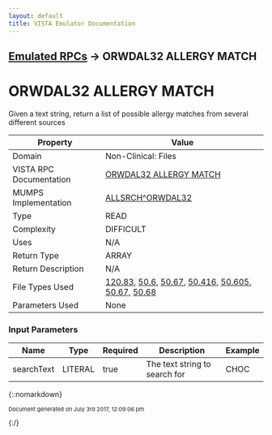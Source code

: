 ```yaml
---
layout: default
title: VISTA Emulator Documentation
---
```


## [Emulated RPCs](TableOfContents) &#8594; ORWDAL32 ALLERGY MATCH
# ORWDAL32 ALLERGY MATCH

Given a text string, return a list of possible allergy matches from several different sources

Property | Value
--- | ---
Domain | Non-Clinical: Files
VISTA RPC Documentation | [ORWDAL32 ALLERGY MATCH](../VISTARPC/ORWDAL32_ALLERGY_MATCH)
MUMPS Implementation | [ALLSRCH^ORWDAL32](http://code.osehra.org/dox/Routine_ORWDAL32_source.html)
Type | READ
Complexity | DIFFICULT
Uses | N/A
Return Type | ARRAY
Return Description | N/A
File Types Used | [120.83](../VDM/Sign_symptoms-120_83), [50.6](../VDM/VA_Generic-50_6), [50.67](../VDM/Ndc_upn-50_67), [50.416](../VDM/Drug_Ingredients-50_416), [50.605](../VDM/VA_Drug_Class-50_605), [50.67](../VDM/Ndc_upn-50_67), [50.68](../VDM/VA_Product-50_68)
Parameters Used | None


### Input Parameters

Name | Type | Required | Description | Example
--- | --- | --- | --- | ---
searchText | LITERAL | true | The text string to search for | CHOC

{::nomarkdown} <br/><p style="font-size: 11px">Document generated on July 3rd 2017, 12:09:06 pm</p>{:/}